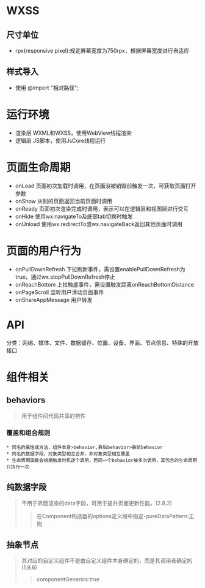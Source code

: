# WXSS
 ## 尺寸单位
  * rpx(responsive pixel):规定屏幕宽度为750rpx，根据屏幕宽度进行自适应
 ## 样式导入
  * 使用 @import "相对路径";
# 运行环境
  * 渲染层 WXML和WXSS，使用WebView线程渲染
  * 逻辑层 JS脚本，使用JsCore线程运行
# 页面生命周期
  * onLoad 页面初次加载时调用，在页面没被销毁前触发一次，可获取页面打开参数
  * onShow 从别的页面返回当前页面时调用
  * onReady 页面初次渲染完成时调用，表示可以在逻辑层和视图层进行交互
  * onHide 使用wx.navigateTo及底部tab切换时触发
  * onUnload 使用wx.redirectTo或wx.navigateBack返回其他页面时调用
# 页面的用户行为
  * onPullDownRefresh 下拉刷新事件，需设置enablePullDownRefresh为true，通过wx.stopPullDownRefresh停止
  * onReachBottom 上拉触底事件，需设置触发距离onReachBottomDistance
  * onPageScroll 监听用户滑动页面事件
  * onShareAppMessage 用户转发
# API
  分类：网络、媒体、文件、数据缓存、位置、设备、界面、节点信息、特殊的开放接口
 # 组件相关
  ## behaviors
   >用于组件间代码共享的特性
   ### 覆盖和组合规则
    * 同名的属性或方法，组件本身>behavior,靠后behavior>靠前behavior
    * 同名的数据字段，对象类型相互合并，非对象类型相互覆盖
    * 生命周期函数会根据触发时机逐个调用，若同一个behavior被多次调用，其包含的生命周期只执行一次
  ## 纯数据字段
   >不用于界面渲染的data字段，可用于提升页面更新性能。(2.8.2)
   >>在Component构造器的options定义段中指定-pureDataPattern:正则
  ## 抽象节点
   >其对应的自定义组件不是由自定义组件本身确定的，而是其调用者确定的(1.9.6) 
   >>componentGenerics:true